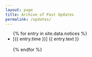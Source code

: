 ```yaml
---
layout: page
title: Archive of Past Updates
permalink: /updates/
---
```

<ul class="listing">
{% for entry in site.data.notices %}
  <li class="listing-item">
    <time>[{{ entry.time }}]</time>
    {{ entry.text }}
  </li>
  <br/>
{% endfor %}
</ul>